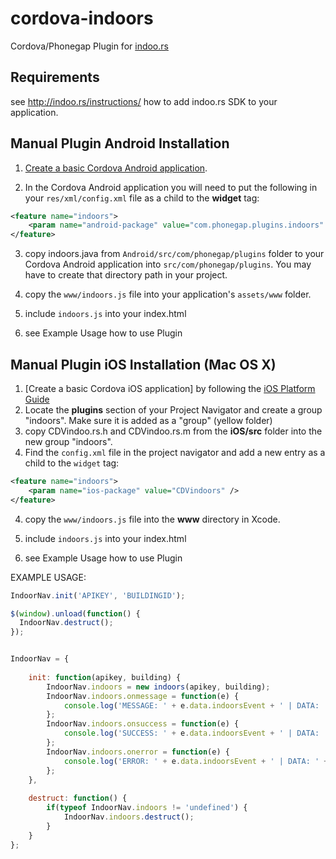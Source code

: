 cordova-indoors
===============

Cordova/Phonegap Plugin for <a href="http://indoo.rs">indoo.rs</a>

## Requirements

see http://indoo.rs/instructions/ how to add indoo.rs SDK to your application.


## Manual Plugin Android Installation

1. [Create a basic Cordova Android application](http://docs.phonegap.com/en/3.0.0/guide_platforms_android_index.md.html#Android%20Platform%20Guide).
 
2. In the Cordova Android application you will need to put the following in your `res/xml/config.xml` file as a child to the **widget** tag:
```xml
<feature name="indoors">
    <param name="android-package" value="com.phonegap.plugins.indoors" />
</feature>
```
3. copy indoors.java from `Android/src/com/phonegap/plugins` folder to your Cordova Android application into `src/com/phonegap/plugins`. You may have to create that directory path in your project. 

4. copy the `www/indoors.js` file into your application's `assets/www` folder.

5. include `indoors.js` into your index.html

6. see Example Usage how to use Plugin


## Manual Plugin iOS Installation (Mac OS X)

1. [Create a basic Cordova iOS application] by following the [iOS Platform Guide](http://docs.phonegap.com/en/3.0.0/guide_platforms_ios_index.md.html#iOS%20Platform%20Guide)
2. Locate the **plugins** section of your Project Navigator and create a group "indoors". Make sure it is added as a "group" (yellow folder)
3. copy CDVindoo.rs.h and CDVindoo.rs.m from the **iOS/src** folder into the new group "indoors".
3. Find the `config.xml` file in the project navigator and add a new entry as a child to the `widget` tag:
```xml
<feature name="indoors">
    <param name="ios-package" value="CDVindoors" />
</feature>
```
4. copy the `www/indoors.js` file into the **www** directory in Xcode.

5. include `indoors.js` into your index.html

6. see Example Usage how to use Plugin



EXAMPLE USAGE: 

```javascript
IndoorNav.init('APIKEY', 'BUILDINGID');

$(window).unload(function() {
  IndoorNav.destruct();
});


IndoorNav = {
		
	init: function(apikey, building) {
		IndoorNav.indoors = new indoors(apikey, building);
		IndoorNav.indoors.onmessage = function(e) {
   			console.log('MESSAGE: ' + e.data.indoorsEvent + ' | DATA: ' + e.data.indoorsData) ; //TODO
    	};
    	IndoorNav.indoors.onsuccess = function(e) {
   			console.log('SUCCESS: ' + e.data.indoorsEvent + ' | DATA: ' + e.data.indoorsData); //TODO
    	};
    	IndoorNav.indoors.onerror = function(e) {
   			console.log('ERROR: ' + e.data.indoorsEvent + ' | DATA: ' + e.data.indoorsData) ; //TODO
    	};
	},
	
	destruct: function() {
		if(typeof IndoorNav.indoors != 'undefined') {
			IndoorNav.indoors.destruct();
		}
	}
};
```
